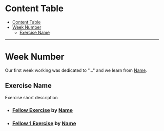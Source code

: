 # Content Table
- [Content Table](#content-table)
- [Week Number](#week-number)
  - [Exercise Name](#exercise-name)

----------------------------------------------------------------
# Week Number
Our first week working was dedicated to "…" and we learn from [Name](github.com/git).

## Exercise Name
Exercise short description
- ### [Fellow Exercise](linktorepo) by [Name](github.com/fellow'sgit)
- ### [Fellow 1 Exercise](linktorepo) by [Name](github.com/fellow'sgit)
